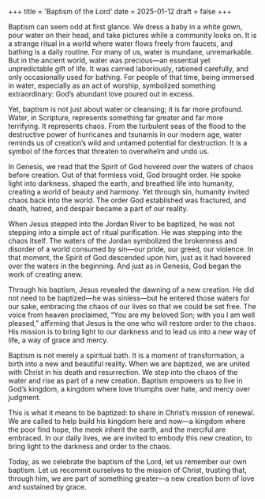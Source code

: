 +++
title = 'Baptism of the Lord'
date = 2025-01-12
draft = false
+++

Baptism can seem odd at first glance. We dress a baby in a white gown, pour water on their head, and take pictures while a community looks on. It is a strange ritual in a world where water flows freely from faucets, and bathing is a daily routine. For many of us, water is mundane, unremarkable. But in the ancient world, water was precious—an essential yet unpredictable gift of life. It was carried laboriously, rationed carefully, and only occasionally used for bathing. For people of that time, being immersed in water, especially as an act of worship, symbolized something extraordinary: God’s abundant love poured out in excess.

Yet, baptism is not just about water or cleansing; it is far more profound. Water, in Scripture, represents something far greater and far more terrifying. It represents chaos. From the turbulent seas of the flood to the destructive power of hurricanes and tsunamis in our modern age, water reminds us of creation’s wild and untamed potential for destruction. It is a symbol of the forces that threaten to overwhelm and undo us.

In Genesis, we read that the Spirit of God hovered over the waters of chaos before creation. Out of that formless void, God brought order. He spoke light into darkness, shaped the earth, and breathed life into humanity, creating a world of beauty and harmony. Yet through sin, humanity invited chaos back into the world. The order God established was fractured, and death, hatred, and despair became a part of our reality.

When Jesus stepped into the Jordan River to be baptized, he was not stepping into a simple act of ritual purification. He was stepping into the chaos itself. The waters of the Jordan symbolized the brokenness and disorder of a world consumed by sin—our pride, our greed, our violence. In that moment, the Spirit of God descended upon him, just as it had hovered over the waters in the beginning. And just as in Genesis, God began the work of creating anew.

Through his baptism, Jesus revealed the dawning of a new creation. He did not need to be baptized—he was sinless—but he entered those waters for our sake, embracing the chaos of our lives so that we could be set free. The voice from heaven proclaimed, “You are my beloved Son; with you I am well pleased,” affirming that Jesus is the one who will restore order to the chaos. His mission is to bring light to our darkness and to lead us into a new way of life, a way of grace and mercy.

Baptism is not merely a spiritual bath. It is a moment of transformation, a birth into a new and beautiful reality. When we are baptized, we are united with Christ in his death and resurrection. We step into the chaos of the water and rise as part of a new creation. Baptism empowers us to live in God’s kingdom, a kingdom where love triumphs over hate, and mercy over judgment.

This is what it means to be baptized: to share in Christ’s mission of renewal. We are called to help build his kingdom here and now—a kingdom where the poor find hope, the meek inherit the earth, and the merciful are embraced. In our daily lives, we are invited to embody this new creation, to bring light to the darkness and order to the chaos.

Today, as we celebrate the baptism of the Lord, let us remember our own baptism. Let us recommit ourselves to the mission of Christ, trusting that, through him, we are part of something greater—a new creation born of love and sustained by grace.
